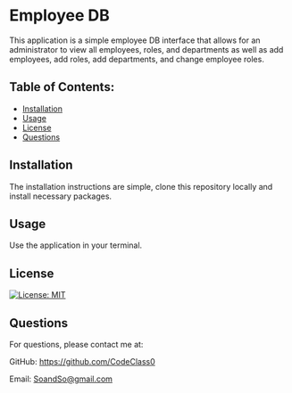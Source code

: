 # Employee DB
This application is a simple employee DB interface that allows for an administrator to view all employees, roles, and departments as well as add employees, add roles, add departments, and change employee roles. 

## Table of Contents:
 - [Installation](#item-one)
 - [Usage](#item-two)
 - [License](#item-three)
 - [Questions](#item-four)

<a id="item-one"></a>
## Installation
The installation instructions are simple, clone this repository locally and install necessary packages. 
<a id="item-two"></a>
## Usage
Use the application in your terminal.
<a id="item-three"></a>
## License

[![License: MIT](https://img.shields.io/badge/License-MIT-yellow.svg)](https://opensource.org/licenses/MIT)

<a id="item-four"></a>
## Questions
For questions, please contact me at:

GitHub: <a href=https://github.com/CodeClass0>https://github.com/CodeClass0</a>

Email: <a href=mailto:SoandSo@gmail.com>SoandSo@gmail.com</a>
